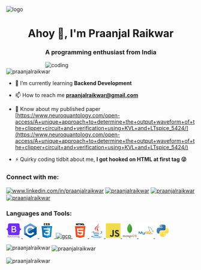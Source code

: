 ![logo](https://github.com/PraanjalRaikwar/PraanjalRaikwar/blob/main/Github%20Banner.png.png)
<h1 align="center">Ahoy 👋, I'm Praanjal Raikwar</h1>
<h3 align="center">A programming enthusiast from India</h3>
<img align="right" alt="coding" width="400" src="https://cdn.pixabay.com/photo/2024/05/20/13/28/ai-generated-8775234_1280.png">

<p align="left"> <img src="https://komarev.com/ghpvc/?username=praanjalraikwar&label=Profile%20views&color=0e75b6&style=flat" alt="praanjalraikwar" /> </p>

- 🌱 I’m currently learning **Backend Development**

- 📫 How to reach me **praanjalraikwar@gmail.com**

- 📄 Know about my published paper [https://www.neuroquantology.com/open-access/A+unique+approach+to+determine+the+output+waveform+of+the+clipper+circuit+and+verification+using+KVL+and+LTspice_5424/](https://www.neuroquantology.com/open-access/A+unique+approach+to+determine+the+output+waveform+of+the+clipper+circuit+and+verification+using+KVL+and+LTspice_5424/)

- ⚡ Quirky coding tidbit about me, **I got hooked on HTML at first tag 😜**

<h3 align="left">Connect with me:</h3>
<p align="left">
<a href="https://linkedin.com/in/www.linkedin.com/in/praanjalraikwar" target="blank"><img align="center" src="https://raw.githubusercontent.com/rahuldkjain/github-profile-readme-generator/master/src/images/icons/Social/linked-in-alt.svg" alt="www.linkedin.com/in/praanjalraikwar" height="30" width="40" /></a>
<a href="https://instagram.com/praanjalraikwar" target="blank"><img align="center" src="https://raw.githubusercontent.com/rahuldkjain/github-profile-readme-generator/master/src/images/icons/Social/instagram.svg" alt="praanjalraikwar" height="30" width="40" /></a>
<a href="https://www.hackerrank.com/praanjalraikwar" target="blank"><img align="center" src="https://raw.githubusercontent.com/rahuldkjain/github-profile-readme-generator/master/src/images/icons/Social/hackerrank.svg" alt="praanjalraikwar" height="30" width="40" /></a>
<a href="https://auth.geeksforgeeks.org/user/praanjalraikwar" target="blank"><img align="center" src="https://raw.githubusercontent.com/rahuldkjain/github-profile-readme-generator/master/src/images/icons/Social/geeks-for-geeks.svg" alt="praanjalraikwar" height="30" width="40" /></a>
</p>

<h3 align="left">Languages and Tools:</h3>
<p align="left"> <a href="https://getbootstrap.com" target="_blank" rel="noreferrer"> <img src="https://raw.githubusercontent.com/devicons/devicon/master/icons/bootstrap/bootstrap-plain-wordmark.svg" alt="bootstrap" width="40" height="40"/> </a> <a href="https://www.cprogramming.com/" target="_blank" rel="noreferrer"> <img src="https://raw.githubusercontent.com/devicons/devicon/master/icons/c/c-original.svg" alt="c" width="40" height="40"/> </a> <a href="https://www.w3schools.com/css/" target="_blank" rel="noreferrer"> <img src="https://raw.githubusercontent.com/devicons/devicon/master/icons/css3/css3-original-wordmark.svg" alt="css3" width="40" height="40"/> </a> <a href="https://cloud.google.com" target="_blank" rel="noreferrer"> <img src="https://www.vectorlogo.zone/logos/google_cloud/google_cloud-icon.svg" alt="gcp" width="40" height="40"/> </a> <a href="https://www.w3.org/html/" target="_blank" rel="noreferrer"> <img src="https://raw.githubusercontent.com/devicons/devicon/master/icons/html5/html5-original-wordmark.svg" alt="html5" width="40" height="40"/> </a> <a href="https://www.java.com" target="_blank" rel="noreferrer"> <img src="https://raw.githubusercontent.com/devicons/devicon/master/icons/java/java-original.svg" alt="java" width="40" height="40"/> </a> <a href="https://developer.mozilla.org/en-US/docs/Web/JavaScript" target="_blank" rel="noreferrer"> <img src="https://raw.githubusercontent.com/devicons/devicon/master/icons/javascript/javascript-original.svg" alt="javascript" width="40" height="40"/> </a> <a href="https://www.mongodb.com/" target="_blank" rel="noreferrer"> <img src="https://raw.githubusercontent.com/devicons/devicon/master/icons/mongodb/mongodb-original-wordmark.svg" alt="mongodb" width="40" height="40"/> </a> <a href="https://www.mysql.com/" target="_blank" rel="noreferrer"> <img src="https://raw.githubusercontent.com/devicons/devicon/master/icons/mysql/mysql-original-wordmark.svg" alt="mysql" width="40" height="40"/> </a> <a href="https://www.python.org" target="_blank" rel="noreferrer"> <img src="https://raw.githubusercontent.com/devicons/devicon/master/icons/python/python-original.svg" alt="python" width="40" height="40"/> </a> </p>

<p><img align="left" src="https://github-readme-stats.vercel.app/api/top-langs?username=praanjalraikwar&show_icons=true&locale=en&layout=compact" alt="praanjalraikwar" /></p>

<p>&nbsp;<img align="center" src="https://github-readme-stats.vercel.app/api?username=praanjalraikwar&show_icons=true&locale=en" alt="praanjalraikwar" /></p>

<p><img align="center" src="https://github-readme-streak-stats.herokuapp.com/?user=praanjalraikwar&" alt="praanjalraikwar" /></p>

